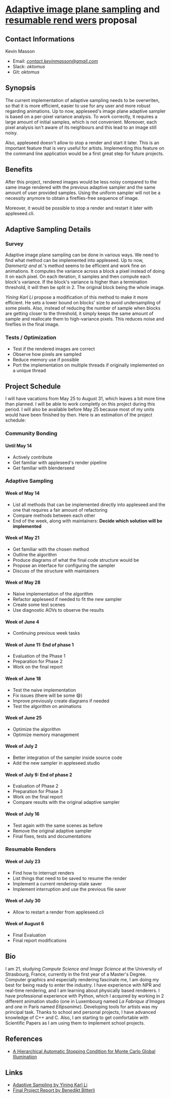 # [Adaptive image plane sampling](appleseed-adaptive-sampling-project.md) and [resumable rend wers](appleseed-resumable-renders-project.md) proposal

## Contact Informations 

Kevin Masson
- Email:     *[contact.kevinmasson@gmail.com](contact.kevinmasson@gmail.com)*
- Slack:     *oktomus*
- Git:       *oktomus*

## Synopsis

The current implementation of adaptive sampling needs to be overwriten, so that it is more efficient, easier to use for any user and more robust regarding animations. Up to now, appleseed's image plane adaptive sampler is based on a per-pixel variance analysis. To work correctly, it requires a large amount of initial samples, which is not convenient. Moreover, each pixel analysis isn't aware of its neighbours and this lead to an image still noisy.

Also, appleseed doesn't allow to stop a render and start it later. This is an important feature that is very useful for artists. Implementing this feature on the command line application would be a first great step for future projects.

## Benefits

After this project, rendered images would be less noisy compared to the same image rendered with the previous adaptive sampler and the same amount of user provided samples. Using the uniform sampler will not be a necessity anymore to obtain a fireflies-free sequence of image. 

Moreover, it would be possible to stop a render and restart it later with appleseed.cli.

## Adaptive Sampling Details

### Survey

Adaptive image plane sampling can be done in various ways. We need to find what method can be implemented into appleseed. Up to now, *Dammertz and al.*'s method seems to be efficient and work fine on animations. It computes the variance across a block a pixel instead of doing it on each pixel. On each iteration, it samples and then compute each block's variance. If the block's variance is higher than a termination threshold, it will then be split in 2. The original block being the whole image.

*Yining Karl Li* propose a modification of this method to make it more efficient. He sets a lower bound on blocks' size to avoid undersampling of some pixels. Also, instead of reducing the number of sample when blocks are getting closer to the threshold, it simply keeps the same amount of sample and reallocate them to high-variance pixels. This reduces noise and fireflies in the final image.

### Tests / Optimization

- Test if the rendered images are correct
- Observe how pixels are sampled
- Reduce memory use if possible
- Port the implementation on multiple threads if originally implemented on a unique thread

## Project Schedule

I will have vacations from May 25 to August 31, which leaves a bit more time than planned. I will be able to work completly on this project during this period. I will also be available before May 25 because most of my units would have been finished by then. Here is an estimation of the project schedule:

### Community Bonding

#### Until May 14

- Actively contribute
- Get familiar with appleseed's render pipeline
- Get familiar with blenderseed

### Adaptive Sampling

#### Week of May 14

- List all methods that can be implemented directly into appleseed and the one that requires a fair amount of refactoring
- Compare methods between each other
- End of the week, along with maintainers: **Decide which solution will be implemented**

#### Week of May 21

- Get familiar with the chosen method 
- Outline the algorithm
- Produce diagrams of what the final code structure would be
- Propose an interface for configuring the sampler
- Discuss of the structure with maintainers

#### Week of May 28

- Naive implementation of the algorithm
- Refactor appleseed if needed to fit the new sampler
- Create some test scenes
- Use diagnostic AOVs to observe the results

#### Week of June 4

- Continuing previous week tasks

#### Week of June 11: End of phase 1

- Evaluation of the Phase 1
- Preparation for Phase 2
- Work on the final report

#### Week of June 18

- Test the naive implementation
- Fix issues (there will be some :smile:)
- Improve previously create diagrams if needed
- Test the algorithm on animations

#### Week of June 25

- Optimize the algorithm
- Optimize memory management

#### Week of July 2

- Better integration of the sampler inside source code
- Add the new sampler in appleseed.studio

#### Week of July 9: End of phase 2

- Evaluation of Phase 2
- Preparation for Phase 3
- Work on the final report
- Compare results with the original adaptive sampler
 
#### Week of July 16

- Test again with the same scenes as before
- Remove the original adaptive sampler
- Final fixes, tests and documentations

### Resumable Renders

#### Week of July 23

- Find how to interrupt renders
- List things that need to be saved to resume the render
- Implement a current rendering-state saver
- Implement interruption and use the previous file saver

#### Week of July 30

- Allow to restart a render from appleseed.cli

#### Week of August 6

- Final Evaluation
- Final report modifications

## Bio

I am 21, studying *Compute Science and Image Science* at the University of Strasbourg, France, currently in the first year of a Master's Degree. Computer graphics and especially rendering fascinate me, I am doing my best for being ready to enter the industry. I have experience with NPR and real-time rendering, and I am learning about physically based renderers. I have professional experience with Python, which I acquired by working in 2 different animation studio (one in Luxembourg named *La Fabrique d'Images* and one in Paris named *Ellipsanime*). Developing tools for artists was my principal task. Thanks to school and personal projects, I have advanced knowledge of C++ and C. Also, I am starting to get comfortable with Scientific Papers as I am using them to implement school projects.

## References

- [A Hierarchical Automatic Stopping Condition for Monte Carlo Global Illumination](https://jo.dreggn.org/home/2009_stopping.pdf)

## Links

- [Adaptive Sampling by Yining Karl Li](https://blog.yiningkarlli.com/2015/03/adaptive-sampling.html)
- [Final Project Report by Benedikt Bitterli](http://noobody.org/is-report/medium.html)

